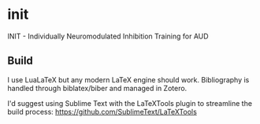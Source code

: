 # init
INIT - Individually Neuromodulated Inhibition Training for AUD

## Build
I use LuaLaTeX but any modern LaTeX engine should work. 
Bibliography is handled through biblatex/biber and managed in Zotero.

I'd suggest using Sublime Text with the LaTeXTools plugin to streamline the build process: https://github.com/SublimeText/LaTeXTools